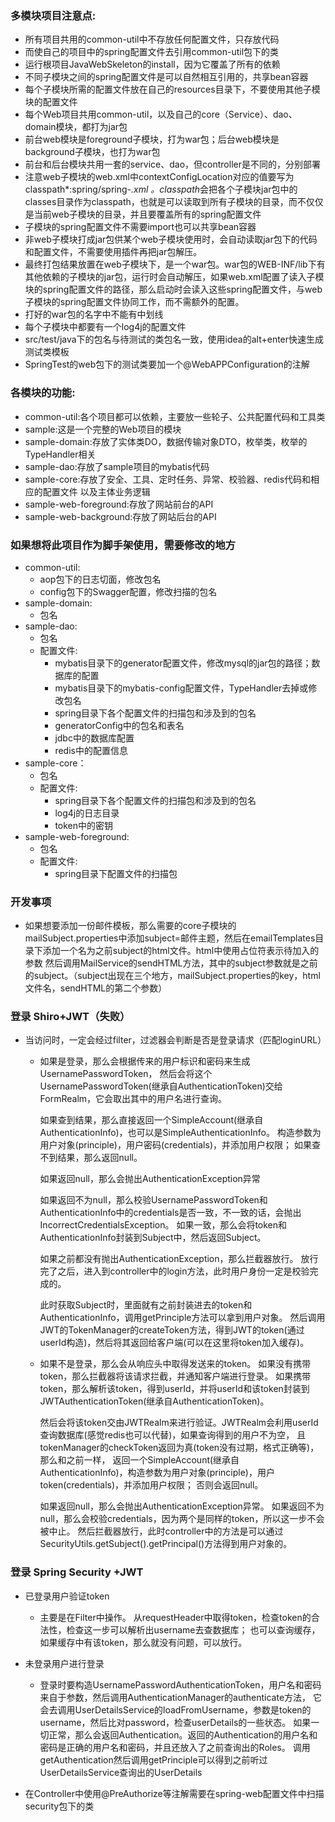 ### 多模块项目注意点:
- 所有项目共用的common-util中不存放任何配置文件，只存放代码
- 而使自己的项目中的spring配置文件去引用common-util包下的类
- 运行根项目JavaWebSkeleton的install，因为它覆盖了所有的依赖
- 不同子模块之间的spring配置文件是可以自然相互引用的，共享bean容器
- 每个子模块所需的配置文件放在自己的resources目录下，不要使用其他子模块的配置文件
- 每个Web项目共用common-util，以及自己的core（Service）、dao、domain模块，都打为jar包
- 前台web模块是foreground子模块，打为war包；后台web模块是background子模块，也打为war包
- 前台和后台模块共用一套的service、dao，但controller是不同的，分别部署
- 注意web子模块的web.xml中contextConfigLocation对应的值要写为 classpath*:spring/spring-*.xml 。classpath*会把各个子模块jar包中的classes目录作为classpath，也就是可以读取到所有子模块的目录，而不仅仅是当前web子模块的目录，并且要覆盖所有的spring配置文件
- 子模块的spring配置文件不需要import也可以共享bean容器
- 非web子模块打成jar包供某个web子模块使用时，会自动读取jar包下的代码和配置文件，不需要使用插件再把jar包解压。
- 最终打包结果放置在web子模块下，是一个war包。war包的WEB-INF/lib下有其他依赖的子模块的jar包，运行时会自动解压，如果web.xml配置了读入子模块的spring配置文件的路径，那么启动时会读入这些spring配置文件，与web子模块的spring配置文件协同工作，而不需额外的配置。
- 打好的war包的名字中不能有中划线
- 每个子模块中都要有一个log4j的配置文件
- src/test/java下的包名与待测试的类包名一致，使用idea的alt+enter快速生成测试类模板
- SpringTest的web包下的测试类要加一个@WebAPPConfiguration的注解

### 各模块的功能:
- common-util:各个项目都可以依赖，主要放一些轮子、公共配置代码和工具类
- sample:这是一个完整的Web项目的模块
- sample-domain:存放了实体类DO，数据传输对象DTO，枚举类，枚举的TypeHandler相关
- sample-dao:存放了sample项目的mybatis代码
- sample-core:存放了安全、工具、定时任务、异常、校验器、redis代码和相应的配置文件 以及主体业务逻辑
- sample-web-foreground:存放了网站前台的API
- sample-web-background:存放了网站后台的API

### 如果想将此项目作为脚手架使用，需要修改的地方
- common-util:
    - aop包下的日志切面，修改包名
    - config包下的Swagger配置，修改扫描的包名
- sample-domain:
    - 包名
- sample-dao:
    - 包名
    - 配置文件:
        - mybatis目录下的generator配置文件，修改mysql的jar包的路径；数据库的配置
        - mybatis目录下的mybatis-config配置文件，TypeHandler去掉或修改包名
        - spring目录下各个配置文件的扫描包和涉及到的包名
        - generatorConfig中的包名和表名
        - jdbc中的数据库配置
        - redis中的配置信息
- sample-core：
    - 包名
    - 配置文件:
        - spring目录下各个配置文件的扫描包和涉及到的包名
        - log4j的日志目录
        - token中的密钥
- sample-web-foreground:
    - 包名
    - 配置文件:
        - spring目录下配置文件的扫描包

        

### 开发事项
- 如果想要添加一份邮件模板，那么需要的core子模块的mailSubject.properties中添加subject=邮件主题，然后在emailTemplates目录下添加一个名为之前subject的html文件。html中使用占位符表示待加入的参数
  然后调用MailService的sendHTML方法，其中的subject参数就是之前的subject。（subject出现在三个地方，mailSubject.properties的key，html文件名，sendHTML的第二个参数） 


### 登录 Shiro+JWT（失败）
- 当访问时，一定会经过filter，过滤器会判断是否是登录请求（匹配loginURL）
    - 如果是登录，那么会根据传来的用户标识和密码来生成UsernamePasswordToken，
      然后会将这个UsernamePasswordToken(继承自AuthenticationToken)交给FormRealm，它会取出其中的用户名进行查询。
      
      如果查到结果，那么直接返回一个SimpleAccount(继承自AuthenticationInfo)，也可以是SimpleAuthenticationInfo。
      构造参数为用户对象(principle)，用户密码(credentials)，并添加用户权限；
      如果查不到结果，那么返回null。
      
      如果返回null，那么会抛出AuthenticationException异常
      
      如果返回不为null，那么校验UsernamePasswordToken和AuthenticationInfo中的credentials是否一致，不一致的话，会抛出IncorrectCredentialsException。
      如果一致，那么会将token和AuthenticationInfo封装到Subject中，然后返回Subject。
      
      如果之前都没有抛出AuthenticationException，那么拦截器放行。
      放行完了之后，进入到controller中的login方法，此时用户身份一定是校验完成的。
      
      此时获取Subject时，里面就有之前封装进去的token和AuthenticationInfo，调用getPrinciple方法可以拿到用户对象。
      然后调用JWT的TokenManager的createToken方法，得到JWT的token(通过userId构造)，然后将其返回给客户端(可以在这里将token加入缓存)。
    
    - 如果不是登录，那么会从响应头中取得发送来的token。
      如果没有携带token，那么拦截器将该请求拦截，并通知客户端进行登录。
      如果携带token，那么解析该token，得到userId，并将userId和该token封装到JWTAuthenticationToken(继承自AuthenticationToken)。
      
      然后会将该token交由JWTRealm来进行验证。JWTRealm会利用userId查询数据库(感觉redis也可以代替)，如果查询得到的用户不为空，
      且tokenManager的checkToken返回为真(token没有过期，格式正确等)，那么和之前一样，
      返回一个SimpleAccount(继承自AuthenticationInfo)，构造参数为用户对象(principle)，用户token(credentials)，并添加用户权限；
      否则会返回null。
      
      如果返回null，那么会抛出AuthenticationException异常。
      如果返回不为null，那么会校验credentials，因为两个是同样的token，所以这一步不会被中止。
      然后拦截器放行，此时controller中的方法是可以通过SecurityUtils.getSubject().getPrincipal()方法得到用户对象的。

### 登录 Spring Security +JWT
   - 已登录用户验证token
        - 主要是在Filter中操作。
        从requestHeader中取得token，检查token的合法性，检查这一步可以解析出username去查数据库；
        也可以查询缓存，如果缓存中有该token，那么就没有问题，可以放行。
   
   - 未登录用户进行登录
        - 登录时要构造UsernamePasswordAuthenticationToken，用户名和密码来自于参数，然后调用AuthenticationManager的authenticate方法，
        它会去调用UserDetailsService的loadFromUsername，参数是token的username，然后比对password，检查userDetails的一些状态。
        如果一切正常，那么会返回Authentication。返回的Authentication的用户名和密码是正确的用户名和密码，并且还放入了之前查询出的Roles。
        调用getAuthentication然后调用getPrinciple可以得到之前听过UserDetailsService查询出的UserDetails
   - 在Controller中使用@PreAuthorize等注解需要在spring-web配置文件中扫描security包下的类        

